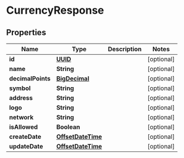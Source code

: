 
# CurrencyResponse

## Properties
Name | Type | Description | Notes
------------ | ------------- | ------------- | -------------
**id** | [**UUID**](UUID.md) |  |  [optional]
**name** | **String** |  |  [optional]
**decimalPoints** | [**BigDecimal**](BigDecimal.md) |  |  [optional]
**symbol** | **String** |  |  [optional]
**address** | **String** |  |  [optional]
**logo** | **String** |  |  [optional]
**network** | **String** |  |  [optional]
**isAllowed** | **Boolean** |  |  [optional]
**createDate** | [**OffsetDateTime**](OffsetDateTime.md) |  |  [optional]
**updateDate** | [**OffsetDateTime**](OffsetDateTime.md) |  |  [optional]



